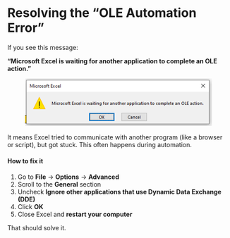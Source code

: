 # Resolving the “OLE Automation Error”

If you see this message:

**“Microsoft Excel is waiting for another application to complete an OLE action.”**

<div align="left"><figure><img src="../.gitbook/assets/image (1).png" alt=""><figcaption></figcaption></figure></div>

It means Excel tried to communicate with another program (like a browser or script), but got stuck. This often happens during automation.

#### How to fix it

1. Go to **File** → **Options** → **Advanced**
2. Scroll to the **General** section
3. Uncheck **Ignore other applications that use Dynamic Data Exchange (DDE)**
4. Click **OK**
5. Close Excel and **restart your computer**

That should solve it.

